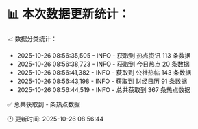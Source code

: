 📊 本次数据更新统计：
==========================

📈 数据分类统计：
- 2025-10-26 08:56:35,505 - INFO - 获取到 热点资讯 113 条数据
- 2025-10-26 08:56:38,723 - INFO - 获取到 今日热点 20 条数据
- 2025-10-26 08:56:41,382 - INFO - 获取到 公社热帖 143 条数据
- 2025-10-26 08:56:43,198 - INFO - 获取到 财经日历 91 条数据
- 2025-10-26 08:56:44,519 - INFO - 总共获取到 367 条热点数据

✅ 总共获取到 - 条热点数据

🕐 更新时间: 2025-10-26 08:56:44
